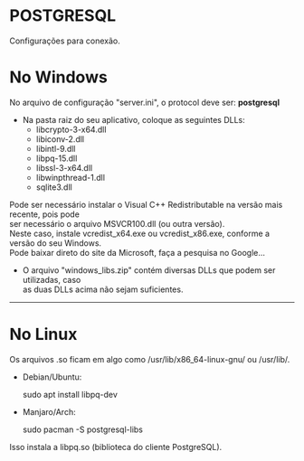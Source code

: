 # POSTGRESQL

Configurações para conexão.

# No Windows

  No arquivo de configuração "server.ini", o protocol deve ser: <b>postgresql</b>
  
  - Na pasta raiz do seu aplicativo, coloque as seguintes DLLs:
    - libcrypto-3-x64.dll
    - libiconv-2.dll
    - libintl-9.dll
    - libpq-15.dll
    - libssl-3-x64.dll
    - libwinpthread-1.dll
    - sqlite3.dll

  Pode ser necessário instalar o Visual C++ Redistributable na versão mais recente, pois pode<br>
  ser necessário o arquivo MSVCR100.dll (ou outra versão).<br>
  Neste caso, instale vcredist_x64.exe ou vcredist_x86.exe, conforme a versão do seu Windows.<br>
  Pode baixar direto do site da Microsoft, faça a pesquisa no Google...
  
 - O arquivo "windows_libs.zip" contém diversas DLLs que podem ser utilizadas, caso<br>
    as duas DLLs acima não sejam suficientes.<br>

<hr>
    
# No Linux

  Os arquivos .so ficam em algo como /usr/lib/x86_64-linux-gnu/ ou /usr/lib/.
 
  - Debian/Ubuntu:

    sudo apt install libpq-dev

  - Manjaro/Arch:

    sudo pacman -S postgresql-libs

  Isso instala a libpq.so (biblioteca do cliente PostgreSQL).

